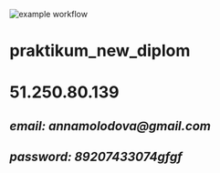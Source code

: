 ![example workflow](https://github.com/AnnaMolodova/foodgram-project-react/actions/workflows/foodgram_workflow.yml/badge.svg)

# praktikum_new_diplom
# 51.250.80.139
## _email: annamolodova@gmail.com_
## _password: 89207433074gfgf_
